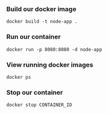 ### Build our docker image

`docker build -t node-app .`

### Run our container

`docker run -p 8080:8080 -d node-app`

### View running docker images

`docker ps`

### Stop our container

`docker stop CONTAINER_ID`

